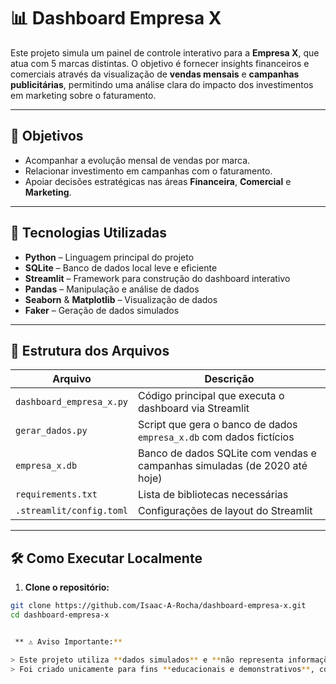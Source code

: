 # 📊 Dashboard Empresa X

Este projeto simula um painel de controle interativo para a **Empresa X**, que atua com 5 marcas distintas. O objetivo é fornecer insights financeiros e comerciais através da visualização de **vendas mensais** e **campanhas publicitárias**, permitindo uma análise clara do impacto dos investimentos em marketing sobre o faturamento.

---

## 🚀 Objetivos

- Acompanhar a evolução mensal de vendas por marca.
- Relacionar investimento em campanhas com o faturamento.
- Apoiar decisões estratégicas nas áreas **Financeira**, **Comercial** e **Marketing**.

---

## 🔧 Tecnologias Utilizadas

- **Python** – Linguagem principal do projeto
- **SQLite** – Banco de dados local leve e eficiente
- **Streamlit** – Framework para construção do dashboard interativo
- **Pandas** – Manipulação e análise de dados
- **Seaborn** & **Matplotlib** – Visualização de dados
- **Faker** – Geração de dados simulados

---

## 📁 Estrutura dos Arquivos

| Arquivo                    | Descrição                                                                 |
|---------------------------|---------------------------------------------------------------------------|
| `dashboard_empresa_x.py`  | Código principal que executa o dashboard via Streamlit                    |
| `gerar_dados.py`          | Script que gera o banco de dados `empresa_x.db` com dados fictícios       |
| `empresa_x.db`            | Banco de dados SQLite com vendas e campanhas simuladas (de 2020 até hoje) |
| `requirements.txt`        | Lista de bibliotecas necessárias                                          |
| `.streamlit/config.toml`  | Configurações de layout do Streamlit                                      |

---

## 🛠️ Como Executar Localmente

1. **Clone o repositório:**

```bash
git clone https://github.com/Isaac-A-Rocha/dashboard-empresa-x.git
cd dashboard-empresa-x


 ** ⚠️ Aviso Importante:**

> Este projeto utiliza **dados simulados** e **não representa informações reais** da Empresa X ou de qualquer empresa existente.  
> Foi criado unicamente para fins **educacionais e demonstrativos**, com o objetivo de exemplificar como construir um dashboard interativo com Python e Streamlit.

